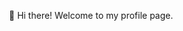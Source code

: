 
<p align="center">
  👋 Hi there! Welcome to my profile page. 
  </br>
</br>
     <a href="https://github-readme-stats.vercel.app/api?username=seanzhang98&theme=radical&show_icons=true">
      <img alt="" src="https://github-readme-stats.vercel.app/api?username=seanzhang98&theme=radical&show_icons=true" />
</p>

<!--
**seanzhang98/seanzhang98** is a ✨ _special_ ✨ repository because its `README.md` (this file) appears on your GitHub profile.



Here are some ideas to get you started:

- 🔭 I’m currently working on ...
- 🌱 I’m currently learning ...
- 👯 I’m looking to collaborate on ...
- 🤔 I’m looking for help with ...
- 💬 Ask me about ...
- 📫 How to reach me: ...
- 😄 Pronouns: ...
- ⚡ Fun fact: ...
-->
